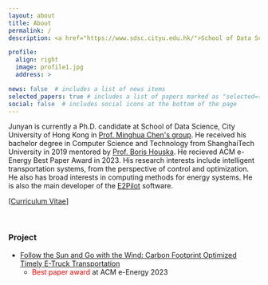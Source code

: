```yaml
---
layout: about
title: About
permalink: /
description: <a href="https://www.sdsc.cityu.edu.hk/">School of Data Science, City University of Hong Kong</a>. 

profile:
  align: right
  image: profile1.jpg
  address: >

news: false  # includes a list of news items
selected_papers: true # includes a list of papers marked as "selected={true}"
social: false  # includes social icons at the bottom of the page
---
```


Junyan is currently a Ph.D. candidate at School of Data Science, City University of Hong Kong in [Prof. Minghua Chen's group](https://www.mhchen.com). He received his bachelor degree in Computer Science and Technology from ShanghaiTech University in 2019 mentored by [Prof. Boris Houska](http://faculty.sist.shanghaitech.edu.cn/faculty/boris/). He recieved ACM e-Energy Best Paper Award in 2023. 
His research interests include intelligent transportation systems, from the perspective of control and optimization. He also has broad interests in computing methods for energy systems.
He is also the main developer of the [E2Pilot](https://www.e2pilots.com/) software.

<!-- I am following and working on the project: "Energy-Efficient Timely Transportation of Long-Haul Heavy-Duty Truck". Detailed descriptions and previous works can be found [here](https://www.mhchen.com/projects/trucking.html). 
From 2018 to 2019, I spent my senior year as a visiting student in the Department of EECS at UC Berkeley. 
-->

[<a href="{{ '/assets/pdf/CV/CV.pdf' | relative_url }}">Curriculum Vitae</a>]

<!-- [<a href="{{ '/assets/pdf/cfo.e-energy23.pdf' | relative_url }}">preprint</a>] 
-->

<br>


### Project
- <a href="{{ '/projects/cfo' | relative_url }}">Follow the Sun and Go with the Wind: Carbon Footprint Optimized Timely E-Truck Transportation</a>
    - <span style="color:red">Best paper award</span> at ACM e-Energy 2023


<!-- Default Statcounter code for personal webpage https://sujunyan.github.io/
<script type="text/javascript">
var sc_project=12891429; 
var sc_invisible=1; 
var sc_security="cb8394db"; 
</script>
<script type="text/javascript"
src="https://www.statcounter.com/counter/counter.js" async></script>
<noscript><div class="statcounter"><a title="Web Analytics Made Easy -
Statcounter" href="https://statcounter.com/" target="_blank"><img
class="statcounter" src="https://c.statcounter.com/12891429/0/cb8394db/1/"
alt="Web Analytics Made Easy - Statcounter"
referrerPolicy="no-referrer-when-downgrade"></a></div></noscript>
-->
<!-- End of Statcounter Code -->